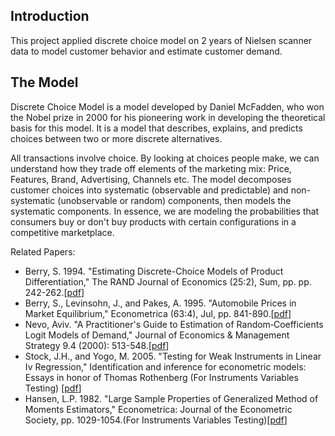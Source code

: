 ## Introduction
This project applied discrete choice model on 2 years of Nielsen scanner data to model customer behavior and estimate customer demand.

## The Model
Discrete Choice Model is a model developed by Daniel McFadden, who won the Nobel prize in 2000 for his pioneering work in developing the theoretical basis for this model. It is a model that describes, explains, and predicts choices between two or more discrete alternatives. 

All transactions involve choice. By looking at choices people make, we can understand how they trade off elements of the marketing mix: Price, Features, Brand, Advertising, Channels etc. The model decomposes customer choices into systematic (observable and predictable) and non-systematic (unobservable or random) components, then models the systematic components. In essence, we are modeling the probabilities that consumers buy or don't buy products with certain configurations in a competitive marketplace.

Related Papers:
- Berry, S. 1994. "Estimating Discrete-Choice Models of Product Differentiation," The RAND Journal of Economics (25:2), Sum, pp. pp. 242-262.[[pdf](https://github.com/rliiu/DCM/blob/master/Ref/Estimating%20Discrete-Choice%20Models%20of%20Product%20Differentiation.pdf)]
- Berry, S., Levinsohn, J., and Pakes, A. 1995. "Automobile Prices in Market Equilibrium," Econometrica (63:4), Jul, pp. 841-890.[[pdf](https://github.com/rliiu/DCM/blob/master/Ref/Automobile%20Prices%20in%20Market%20Equilibrium.pdf)]
- Nevo, Aviv. "A Practitioner's Guide to Estimation of Random‐Coefficients Logit Models of Demand," Journal of Economics & Management Strategy 9.4 (2000): 513-548.[[pdf](https://github.com/rliiu/DCM/blob/master/Ref/A%20Practitioner's%20Guide%20to%20Estimation%20of%20Random%E2%80%90Coefficients%20Logit%20Models%20of%20Demand.pdf)]
- Stock, J.H., and Yogo, M. 2005. "Testing for Weak Instruments in Linear Iv Regression," Identification and inference for econometric models: Essays in honor of Thomas Rothenberg (For Instruments Variables Testing) [[pdf](https://github.com/rliiu/DCM/blob/master/Ref/Testing%20for%20Weak%20Instruments%20in%20Linear%20Iv%20Regression.pdf)]
- Hansen, L.P. 1982. "Large Sample Properties of Generalized Method of Moments Estimators," Econometrica: Journal of the Econometric Society, pp. 1029-1054.(For Instruments Variables Testing)[[pdf](https://github.com/rliiu/DCM/blob/master/Ref/Large%20Sample%20Properties%20of%20Generalized%20Method%20of%20Moments%20Estimators.pdf)]
